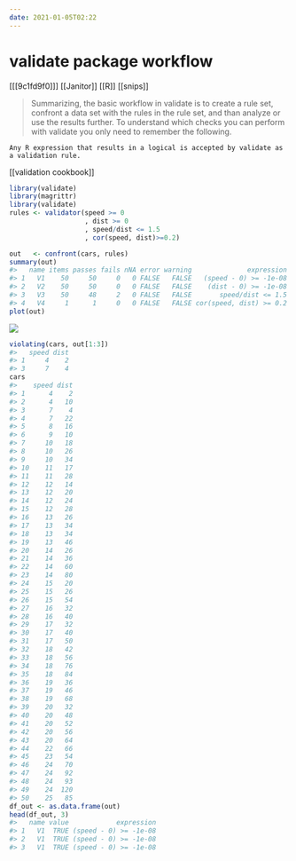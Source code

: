 ```yaml
---
date: 2021-01-05T02:22
---
```


# validate package workflow


[[[9c1fd9f0]]]
[[Janitor]]
[[R]]
[[snips]]

> Summarizing, the basic workflow in validate is to create a rule set, confront a data set with the rules in the rule set, and than analyze or use the results further. To understand which checks you can perform with validate you only need to remember the following.

    Any R expression that results in a logical is accepted by validate as a validation rule.
   
[[validation cookbook]]
``` r
library(validate)
library(magrittr)
library(validate)
rules <- validator(speed >= 0
                   , dist >= 0
                   , speed/dist <= 1.5
                   , cor(speed, dist)>=0.2)

out   <- confront(cars, rules)
summary(out)
#>   name items passes fails nNA error warning              expression
#> 1   V1    50     50     0   0 FALSE   FALSE   (speed - 0) >= -1e-08
#> 2   V2    50     50     0   0 FALSE   FALSE    (dist - 0) >= -1e-08
#> 3   V3    50     48     2   0 FALSE   FALSE       speed/dist <= 1.5
#> 4   V4     1      1     0   0 FALSE   FALSE cor(speed, dist) >= 0.2
plot(out)
```

![](https://i.imgur.com/3bT6Ku0.png)

``` r
violating(cars, out[1:3])
#>   speed dist
#> 1     4    2
#> 3     7    4
cars
#>    speed dist
#> 1      4    2
#> 2      4   10
#> 3      7    4
#> 4      7   22
#> 5      8   16
#> 6      9   10
#> 7     10   18
#> 8     10   26
#> 9     10   34
#> 10    11   17
#> 11    11   28
#> 12    12   14
#> 13    12   20
#> 14    12   24
#> 15    12   28
#> 16    13   26
#> 17    13   34
#> 18    13   34
#> 19    13   46
#> 20    14   26
#> 21    14   36
#> 22    14   60
#> 23    14   80
#> 24    15   20
#> 25    15   26
#> 26    15   54
#> 27    16   32
#> 28    16   40
#> 29    17   32
#> 30    17   40
#> 31    17   50
#> 32    18   42
#> 33    18   56
#> 34    18   76
#> 35    18   84
#> 36    19   36
#> 37    19   46
#> 38    19   68
#> 39    20   32
#> 40    20   48
#> 41    20   52
#> 42    20   56
#> 43    20   64
#> 44    22   66
#> 45    23   54
#> 46    24   70
#> 47    24   92
#> 48    24   93
#> 49    24  120
#> 50    25   85
df_out <- as.data.frame(out)
head(df_out, 3)
#>   name value            expression
#> 1   V1  TRUE (speed - 0) >= -1e-08
#> 2   V1  TRUE (speed - 0) >= -1e-08
#> 3   V1  TRUE (speed - 0) >= -1e-08
```
